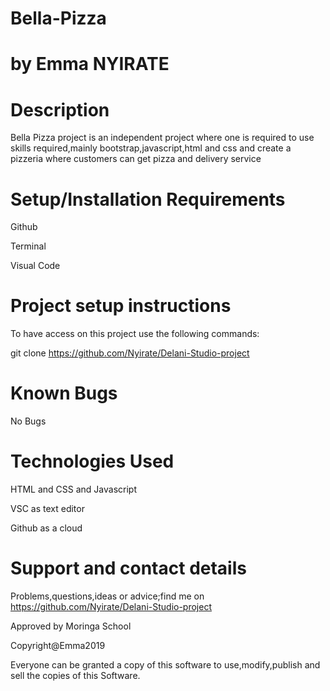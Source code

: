 # Bella-Pizza

# by Emma NYIRATE

# Description
 
 Bella Pizza project is an independent project where one is required to use skills required,mainly bootstrap,javascript,html and css and create a pizzeria where customers can get pizza and delivery service


# Setup/Installation Requirements

   Github

   Terminal

   Visual Code
    

# Project setup instructions

  To have access on this project use the following commands:
  
  git clone https://github.com/Nyirate/Delani-Studio-project

  
# Known Bugs

  No Bugs

# Technologies Used

  HTML and CSS and Javascript

  VSC as text editor

  Github as a cloud

# Support and contact details

  Problems,questions,ideas or advice;find me on https://github.com/Nyirate/Delani-Studio-project


  Approved by Moringa School


  Copyright@Emma2019 


  Everyone can be granted a copy of this software to use,modify,publish and sell the copies of this Software.
